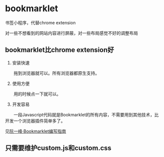 # bookmarklet
书签小程序，代替chrome extension

对一些不想看到的网站内容进行屏蔽，对一些布局感觉不好的调整布局

## bookmarklet比chrome extension好

1. 安装快速

　　拖到浏览器就可以。所有浏览器都原生支持。

2. 使用方便

　　用的时候点一下就可以。

3. 开发容易

　　一段Javascript代码就是Bookmarklet的所有内容，不需要用到其他技术，比开发一个浏览器插件简单多了。

见[阮一峰·Bookmarklet编写指南](http://www.ruanyifeng.com/blog/2011/06/a_guide_for_writing_bookmarklet.html)

## 只需要维护custom.js和custom.css
